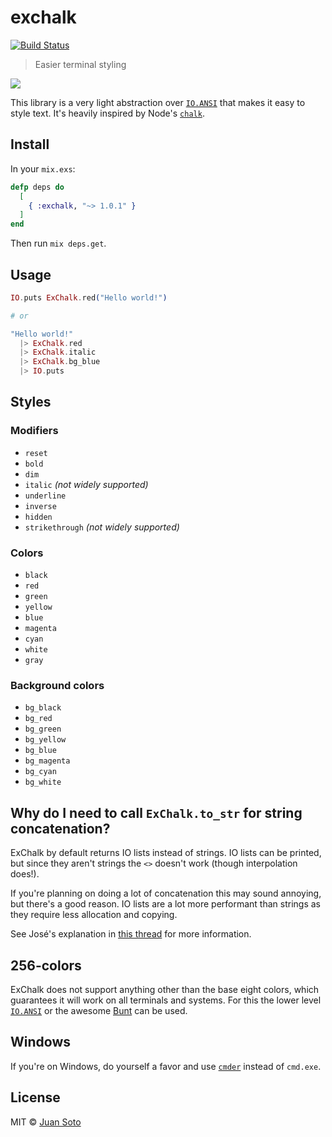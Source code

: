 # exchalk

[![Build Status](https://travis-ci.org/sotojuan/exchalk.svg?branch=master)](https://travis-ci.org/sotojuan/exchalk)

> Easier terminal styling

![](http://i.imgur.com/g4M9M0k.png)

This library is a very light abstraction over [`IO.ANSI`](https://github.com/jbnicolai/ansi-256-colors) that makes it easy to style text. It's heavily inspired by Node's [`chalk`](https://github.com/chalk/chalk).

## Install

In your `mix.exs`:

```elixir
defp deps do
  [
    { :exchalk, "~> 1.0.1" }
  ]
end
```

Then run `mix deps.get`.

## Usage

```elixir
IO.puts ExChalk.red("Hello world!")

# or

"Hello world!"
  |> ExChalk.red
  |> ExChalk.italic
  |> ExChalk.bg_blue
  |> IO.puts
```

## Styles

### Modifiers

- `reset`
- `bold`
- `dim`
- `italic` *(not widely supported)*
- `underline`
- `inverse`
- `hidden`
- `strikethrough` *(not widely supported)*

### Colors

- `black`
- `red`
- `green`
- `yellow`
- `blue`
- `magenta`
- `cyan`
- `white`
- `gray`

### Background colors

- `bg_black`
- `bg_red`
- `bg_green`
- `bg_yellow`
- `bg_blue`
- `bg_magenta`
- `bg_cyan`
- `bg_white`

## Why do I need to call `ExChalk.to_str` for string concatenation?

ExChalk by default returns IO lists instead of strings. IO lists can be printed, but since they aren't strings the `<>` doesn't work (though interpolation does!).

If you're planning on doing a lot of concatenation this may sound annoying, but there's a good reason. IO lists are a lot more performant than strings as they require less allocation and copying.

See José's explanation in [this thread](https://elixirforum.com/t/implications-of-string-concatenation-vs-iolist-for-ansi-color-codes/1804) for more information.

## 256-colors

ExChalk does not support anything other than the base eight colors, which guarantees it will work on all terminals and systems. For this the lower level [`IO.ANSI`](https://github.com/jbnicolai/ansi-256-colors) or the awesome [Bunt](https://github.com/rrrene/bunt) can be used.

## Windows

If you're on Windows, do yourself a favor and use [`cmder`](http://cmder.net/) instead of `cmd.exe`.

## License

MIT © [Juan Soto](http://juansoto.me)
